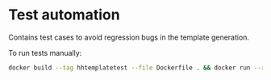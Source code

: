 # Test automation

Contains test cases to avoid regression bugs in the template generation.

To run tests manually:

```sh
docker build --tag hhtemplatetest --file Dockerfile . && docker run --rm --tty hhtemplatetest
```
